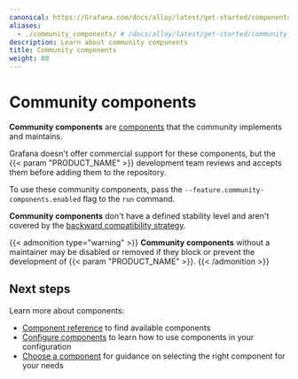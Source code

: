 ```yaml
---
canonical: https://Grafana.com/docs/alloy/latest/get-started/components/community-components/
aliases:
  - ./community_components/ # /docs/alloy/latest/get-started/community_components/
description: Learn about community components
title: Community components
weight: 80
---
```


# Community components

**Community components** are [components][Components] that the community implements and maintains.

Grafana doesn't offer commercial support for these components, but the {{< param "PRODUCT_NAME" >}} development team reviews and accepts them before adding them to the repository.

To use these community components, pass the `--feature.community-components.enabled` flag to the `run` command.

**Community components** don't have a defined stability level and aren't covered by the [backward compatibility strategy][backward-compatibility].

{{< admonition type="warning" >}}
**Community components** without a maintainer may be disabled or removed if they block or prevent the development of {{< param "PRODUCT_NAME" >}}.
{{< /admonition >}}

## Next steps

Learn more about components:

- [Component reference][] to find available components
- [Configure components][] to learn how to use components in your configuration
- [Choose a component][] for guidance on selecting the right component for your needs

[Components]: ../components/
[backward-compatibility]: ../../introduction/backward-compatibility/
[Component reference]: ../../../reference/components/
[Configure components]: ./configure-components/
[Choose a component]: ../../../collect/choose-component/

